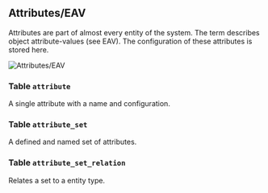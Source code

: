 Attributes/EAV
---------------------------------------

Attributes are part of almost every entity of the system. The term describes object attribute-values (see EAV). The configuration of these attributes is stored here.

![Attributes/EAV](dist/erm-shopware-core-framework-attribute.svg)


### Table `attribute`

A single attribute with a name and configuration.


### Table `attribute_set`

A defined and named set of attributes.


### Table `attribute_set_relation`

Relates a set to a entity type.


